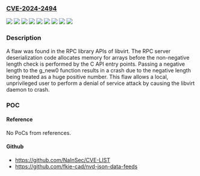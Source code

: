 ### [CVE-2024-2494](https://cve.mitre.org/cgi-bin/cvename.cgi?name=CVE-2024-2494)
![](https://img.shields.io/static/v1?label=Product&message=Fedora&color=blue)
![](https://img.shields.io/static/v1?label=Product&message=Red%20Hat%20Enterprise%20Linux%206&color=blue)
![](https://img.shields.io/static/v1?label=Product&message=Red%20Hat%20Enterprise%20Linux%207&color=blue)
![](https://img.shields.io/static/v1?label=Product&message=Red%20Hat%20Enterprise%20Linux%208%20Advanced%20Virtualization&color=blue)
![](https://img.shields.io/static/v1?label=Product&message=Red%20Hat%20Enterprise%20Linux%208&color=blue)
![](https://img.shields.io/static/v1?label=Product&message=Red%20Hat%20Enterprise%20Linux%209&color=blue)
![](https://img.shields.io/static/v1?label=Product&message=libvirt&color=blue)
![](https://img.shields.io/static/v1?label=Version&message=n%2Fa&color=blue)
![](https://img.shields.io/static/v1?label=Vulnerability&message=Memory%20Allocation%20with%20Excessive%20Size%20Value&color=brighgreen)

### Description

A flaw was found in the RPC library APIs of libvirt. The RPC server deserialization code allocates memory for arrays before the non-negative length check is performed by the C API entry points. Passing a negative length to the g_new0 function results in a crash due to the negative length being treated as a huge positive number. This flaw allows a local, unprivileged user to perform a denial of service attack by causing the libvirt daemon to crash.

### POC

#### Reference
No PoCs from references.

#### Github
- https://github.com/NaInSec/CVE-LIST
- https://github.com/fkie-cad/nvd-json-data-feeds

